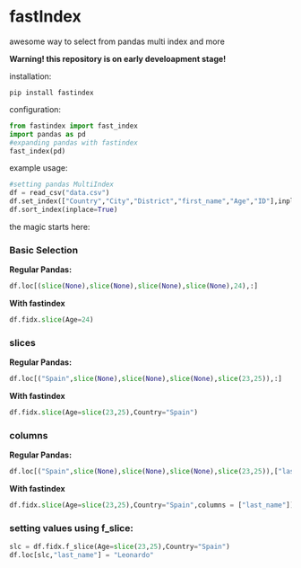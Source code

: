 # fastIndex
awesome way to select from pandas multi index and more

**Warning! this repository is on early develoapment stage!**

installation:
```
pip install fastindex
```
configuration:

```python
from fastindex import fast_index
import pandas as pd
#expanding pandas with fastindex
fast_index(pd)
```
example usage:
```python
#setting pandas MultiIndex
df = read_csv("data.csv")
df.set_index(["Country","City","District","first_name","Age","ID"],inplace=True)
df.sort_index(inplace=True)
```

the magic starts here:
### Basic Selection
**Regular Pandas:**
```python
df.loc[(slice(None),slice(None),slice(None),slice(None),24),:]
```

**With fastindex**
```python
df.fidx.slice(Age=24)
```

### slices
**Regular Pandas:**
```python
df.loc[("Spain",slice(None),slice(None),slice(None),slice(23,25)),:]
```
**With fastindex**
```python
df.fidx.slice(Age=slice(23,25),Country="Spain")
```


### columns
**Regular Pandas:**
```python
df.loc[("Spain",slice(None),slice(None),slice(None),slice(23,25)),["last_name"]]
```
**With fastindex**
```python
df.fidx.slice(Age=slice(23,25),Country="Spain",columns = ["last_name"])
```


### setting values using f_slice:
```python
slc = df.fidx.f_slice(Age=slice(23,25),Country="Spain")
df.loc[slc,"last_name"] = "Leonardo"
```
